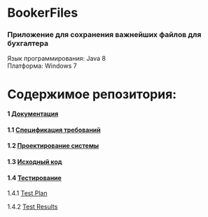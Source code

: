 
# BookerFiles
### Приложение для  сохранения важнейших файлов для бухгалтера

Язык программирования: Java 8  
Платформа: Windows 7 

# Содержимое репозитория:

#### 1 [Документация](https://github.com/catherine-yarosh-650501/BookerFiles/tree/master/Docs)</br>

#### 1.1 [Спецификация требований](https://github.com/catherine-yarosh-650501/BookerFiles/blob/master/Docs/Requirements.md)</br>

#### 1.2 [Проектирование системы](https://github.com/catherine-yarosh-650501/BookerFiles/blob/master/Docs/diagrams/diagrams_di.md)</br>

#### 1.3 [Исходный код](https://github.com/catherine-yarosh-650501/BookerFiles/tree/master/BookerFiles)</br>

#### 1.4 [Тестирование ](https://github.com/catherine-yarosh-650501/BookerFiles/tree/master/Docs/Testing)</br>

1.4.1 [Test Plan](https://github.com/catherine-yarosh-650501/BookerFiles/blob/master/Docs/Testing/Test%20Plan.md)</br>

1.4.2 [Test Results](https://github.com/catherine-yarosh-650501/BookerFiles/blob/master/Docs/Testing/Test%20Results.md)</br>
